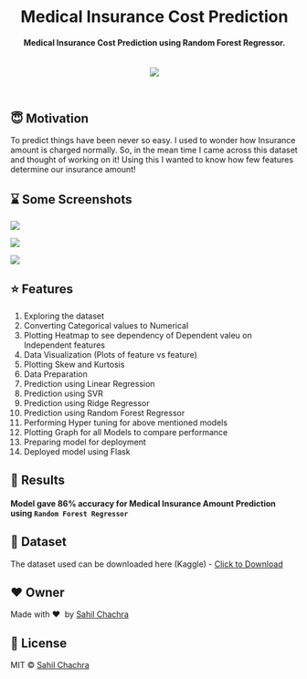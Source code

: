 <h1 align="center">Medical Insurance Cost Prediction</h1>

<div align= "center">
  <h4>Medical Insurance Cost Prediction using Random Forest Regressor.</h4><br>
  <img src="https://github.com/SahilChachra/Medical-Cost-Prediction/blob/master/sampleImages/doc.gif">
</div>

&nbsp;&nbsp;&nbsp;&nbsp;&nbsp;&nbsp;&nbsp;&nbsp;&nbsp;&nbsp;&nbsp;&nbsp;&nbsp;&nbsp;&nbsp;&nbsp;&nbsp;&nbsp;&nbsp;&nbsp;&nbsp;&nbsp;&nbsp;&nbsp;&nbsp;&nbsp;&nbsp;&nbsp;&nbsp;&nbsp;&nbsp;&nbsp;&nbsp;&nbsp;&nbsp;

## :innocent: Motivation

To predict things have been never so easy. I used to wonder how Insurance amount is charged normally. So, in the mean time I came across this dataset and thought of working on it! Using this I wanted to know how few features determine our insurance amount! 
 
## :hourglass: Some Screenshots

![](https://github.com/mayurkohad/Medical-Cost-Prediction/blob/master/sampleImages/Cor.png)

![](https://github.com/mayurkohad/Medical-Cost-Prediction/blob/master/sampleImages/AgevsCharges.png)

![](https://github.com/mayurkohad/Medical-Cost-Prediction/blob/master/sampleImages/deployments.png)

## :star: Features
<ol>
    <li>Exploring the dataset</li>
    <li>Converting Categorical values to Numerical</li>
    <li>Plotting Heatmap to see dependency of Dependent valeu on Independent features</li>
    <li>Data Visualization (Plots of feature vs feature)</li>
    <li>Plotting Skew and Kurtosis</li>
    <li>Data Preparation</li>
    <li>Prediction using Linear Regression</li>
    <li>Prediction using SVR</li>
    <li>Prediction using Ridge Regressor</li>
    <li>Prediction using Random Forest Regressor</li>
    <li>Performing Hyper tuning for above mentioned models</li>
    <li>Plotting Graph for all Models to compare performance</li>
    <li>Preparing model for deployment</li>
    <li>Deployed model using Flask</li>
</ol>

## :key: Results

####  Model gave 86% accuracy for Medical Insurance Amount Prediction using <code>Random Forest Regressor</code>


## :file_folder: Dataset
The dataset used can be downloaded here (Kaggle) - [Click to Download](https://www.kaggle.com/mirichoi0218/insurance)

## :heart: Owner
Made with :heart:&nbsp;  by [Sahil Chachra](https://github.com/SahilChachra)

## :eyes: License
MIT © [Sahil Chachra](https://github.com/SahilChachra/Medical-Cost-Prediction/blob/master/LICENSE)
